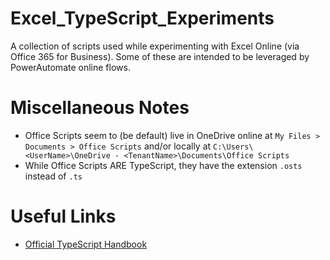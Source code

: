 # Excel_TypeScript_Experiments
A collection of scripts used while experimenting with Excel Online (via Office 365 for Business). Some of these are intended to be leveraged by PowerAutomate online flows.

# Miscellaneous Notes
- Office Scripts seem to (be default) live in OneDrive online at `My Files > Documents > Office Scripts` and/or locally at `C:\Users\<UserName>\OneDrive - <TenantName>\Documents\Office Scripts`
- While Office Scripts ARE TypeScript, they have the extension `.osts` instead of `.ts`

# Useful Links
- [Official TypeScript Handbook](https://www.typescriptlang.org/docs/handbook/intro.html)
